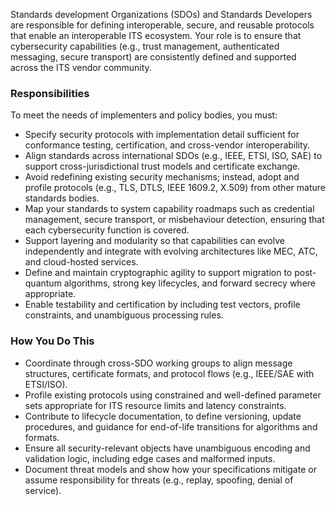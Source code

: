 Standards development Organizations (SDOs) and Standards Developers are responsible for defining interoperable, secure, and reusable protocols that enable an interoperable ITS ecosystem. Your role is to ensure that cybersecurity capabilities (e.g., trust management, authenticated messaging, secure transport) are consistently defined and supported across the ITS vendor community.

### Responsibilities

To meet the needs of implementers and policy bodies, you must:

- Specify security protocols with implementation detail sufficient for conformance testing, certification, and cross-vendor interoperability.
- Align standards across international SDOs (e.g., IEEE, ETSI, ISO, SAE) to support cross-jurisdictional trust models and certificate exchange.
- Avoid redefining existing security mechanisms; instead, adopt and profile protocols (e.g., TLS, DTLS, IEEE 1609.2, X.509) from other mature standards bodies.
- Map your standards to system capability roadmaps such as credential management, secure transport, or misbehaviour detection, ensuring that each cybersecurity function is covered.
- Support layering and modularity so that capabilities can evolve independently and integrate with evolving architectures like MEC, ATC, and cloud-hosted services.
- Define and maintain cryptographic agility to support migration to post-quantum algorithms, strong key lifecycles, and forward secrecy where appropriate.
- Enable testability and certification by including test vectors, profile constraints, and unambiguous processing rules.

### How You Do This

- Coordinate through cross-SDO working groups to align message structures, certificate formats, and protocol flows (e.g., IEEE/SAE with ETSI/ISO).
- Profile existing protocols using constrained and well-defined parameter sets appropriate for ITS resource limits and latency constraints.
- Contribute to lifecycle documentation, to define versioning, update procedures, and guidance for end-of-life transitions for algorithms and formats.
- Ensure all security-relevant objects have unambiguous encoding and validation logic, including edge cases and malformed inputs.
- Document threat models and show how your specifications mitigate or assume responsibility for threats (e.g., replay, spoofing, denial of service).
